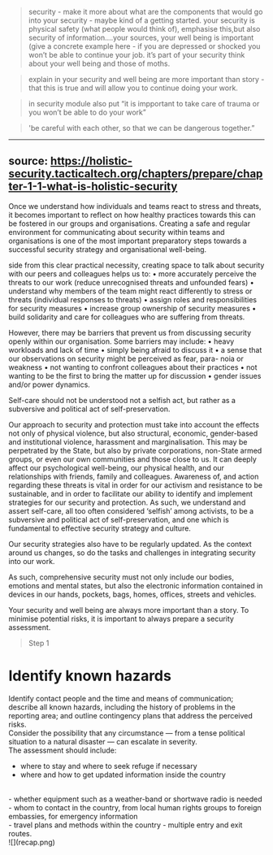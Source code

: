 > security - make it more about what are the components that would go into your security - maybe kind of a getting started. your security is physical safety (what people would think of), emphasise this,but also security of information….your sources, your well being is important (give a concrete example here - if you are depressed or shocked you won’t be able to continue your job. it’s part of your security think about your well being and those of moths.

> explain in your security and well being are more important than story - that this is true and will allow you to continue doing your work.

>in security module also put “it is impportant to take care of trauma or you won’t be able to do your work”

> 'be careful with each other, so that we can be dangerous together.”

---
source: https://holistic-security.tacticaltech.org/chapters/prepare/chapter-1-1-what-is-holistic-security
---
Once we understand how individuals and teams react to stress and threats, it becomes important to reflect on how healthy practices towards this can be fostered in our groups and organisations.
Creating a safe and regular environment for communicating about security within teams and organisations is one of the most important preparatory steps towards a successful security strategy and organisational well-being.

side from this clear practical necessity, creating space to talk about security with our peers and colleagues helps us to:
• more accurately perceive the threats to our work (reduce unrecognised threats and unfounded fears)
• understand why members of the team might react differently to stress or threats (individual responses to threats)
• assign roles and responsibilities for security measures
• increase group ownership of security measures
• build solidarity and care for colleagues who are suffering from threats.

However, there may be barriers that prevent us from discussing security openly within our organisation. Some barriers may include:
• heavy workloads and lack of time
• simply being afraid to discuss it
• a sense that our observations on security might be perceived as fear, para-
noia or weakness
• not wanting to confront colleagues about their practices
• not wanting to be the first to bring the matter up for discussion
• gender issues and/or power dynamics.



Self-care should not be understood not a selfish act, but rather as a subversive and political act of self-preservation.

Our approach to security and protection must take into account the effects not
only  of  physical  violence,  but  also  structural,  economic,  gender-based  and  institutional  violence,  harassment  and  marginalisation.  This  may  be  perpetrated  by   the  State,  but  also  by  private  corporations,  non-State  armed  groups,  or  even  our own  communities  and  those  close  to  us.  It  can  deeply  affect  our  psychological well-being,  our  physical  health,  and  our  relationships  with  friends,  family  and colleagues.  Awareness  of,  and  action  regarding  these  threats  is  vital  in  order  for our activism and resistance to be sustainable, and in order to facilitate our ability to identify and implement strategies for our security and protection. As such, we understand and assert self-care, all too often considered ‘selfish’ among activists, to  be  a  subversive  and  political  act  of  self-preservation,  and  one  which  is  fundamental to effective security strategy and culture.

Our security strategies also have to be regularly updated. As the context around us changes, so do the tasks and challenges in integrating security into our work.

As  such,  comprehensive  security  must  not  only  include  our  bodies,  emotions and  mental  states,  but  also  the  electronic  information  contained  in  devices  in our  hands,  pockets,  bags,  homes,  offices,  streets  and  vehicles.  















Your security and well being are always more important than a story. To minimise potential risks, it is important to always prepare a security assessment.
<br>
> Step 1
# Identify known hazards

Identify contact people and the time and means of communication; describe all known hazards, including the history of problems in the reporting area; and outline contingency plans that address the perceived risks.
<br>
Consider the possibility that any circumstance — from a tense political situation to a natural disaster — can escalate in severity.
<br>
The assessment should include:
- where to stay and where to seek refuge if necessary
- where and how to get updated information inside the country
<br>
- whether equipment such as a weather-band or shortwave radio is needed
- whom to contact in the country, from local human rights groups to foreign embassies, for emergency information
<br>
 - travel plans and methods within the country
 - multiple entry and exit routes.
<br>
 ![](recap.png)
